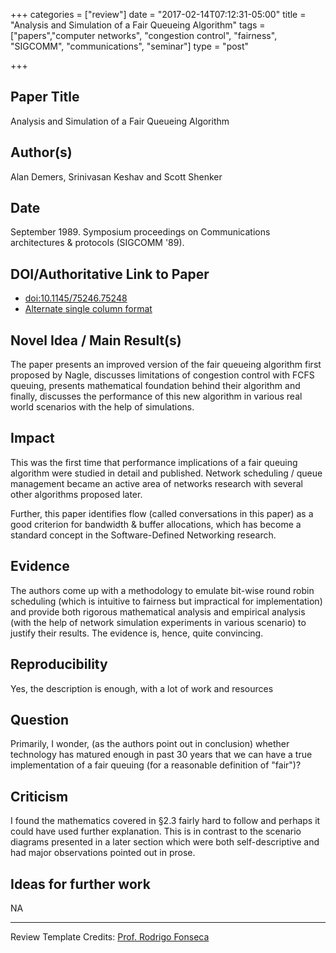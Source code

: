 +++
categories = ["review"]
date = "2017-02-14T07:12:31-05:00"
title = "Analysis and Simulation of a Fair Queueing Algorithm"
tags = ["papers","computer networks", "congestion control", "fairness", "SIGCOMM", "communications", "seminar"]
type = "post"

+++

## Paper Title
Analysis and Simulation of a Fair Queueing Algorithm

## Author(s)
Alan Demers, Srinivasan Keshav and Scott Shenker

## Date
September 1989. Symposium proceedings on Communications architectures & protocols (SIGCOMM '89).

<!--more-->

## DOI/Authoritative Link to Paper
- [doi:10.1145/75246.75248](http://dx.doi.org/10.1145/75246.75248)
- [Alternate single column format](https://cseweb.ucsd.edu/classes/wi01/cse222/papers/demers-fq-ire90.pdf)

## Novel Idea / Main Result(s)
The paper presents an improved version of the fair queueing algorithm first proposed by Nagle, discusses limitations of congestion control with FCFS queuing, presents mathematical foundation behind their algorithm and finally, discusses the performance of this new algorithm in various real world scenarios with the help of simulations.

## Impact
This was the first time that performance implications of a fair queuing algorithm were studied in detail and published. Network scheduling / queue management became an active area of networks research with several other algorithms proposed later.

Further, this paper identifies flow (called conversations in this paper) as a good criterion for bandwidth & buffer allocations, which has become a standard concept in the Software-Defined Networking research.

## Evidence
The authors come up with a methodology to emulate bit-wise round robin scheduling (which is intuitive to fairness but impractical for implementation) and provide both rigorous mathematical analysis and empirical analysis (with the help of network simulation experiments in various scenario) to justify their results. The evidence is, hence, quite convincing.

## Reproducibility
Yes, the description is enough, with a lot of work and resources

## Question
Primarily, I wonder, (as the authors point out in conclusion) whether technology has matured enough in past 30 years that we can have a true implementation of a fair queuing (for a reasonable definition of "fair")?

## Criticism
I found the mathematics covered in §2.3 fairly hard to follow and perhaps it could have used further explanation. This is in contrast to the scenario diagrams presented in a later section which were both self-descriptive and had major observations pointed out in prose.

## Ideas for further work
NA


<hr />

Review Template Credits:
[Prof. Rodrigo Fonseca](http://cs.brown.edu/courses/csci2950-u/s14/review.html)

